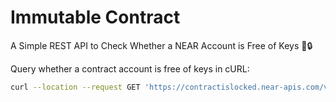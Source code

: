# Immutable Contract

A Simple REST API to Check Whether a NEAR Account is Free of Keys 🔑🔒

Query whether a contract account is free of keys in cURL: 

```bash
curl --location --request GET 'https://contractislocked.near-apis.com/verify?contract_account_id=smallgb.idea404.testnet'
```